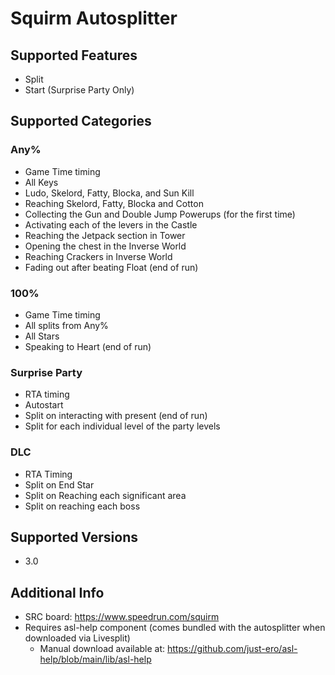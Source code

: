 # Squirm Autosplitter
## Supported Features
- Split
- Start (Surprise Party Only)
## Supported Categories
### Any%
- Game Time timing
- All Keys
- Ludo, Skelord, Fatty, Blocka, and Sun Kill
- Reaching Skelord, Fatty, Blocka and Cotton
- Collecting the Gun and Double Jump Powerups (for the first time)
- Activating each of the levers in the Castle
- Reaching the Jetpack section in Tower
- Opening the chest in the Inverse World
- Reaching Crackers in Inverse World
- Fading out after beating Float (end of run)
### 100%
- Game Time timing
- All splits from Any%
- All Stars
- Speaking to Heart (end of run)
### Surprise Party
- RTA timing
- Autostart
- Split on interacting with present (end of run)
- Split for each individual level of the party levels
### DLC
- RTA Timing
- Split on End Star
- Split on Reaching each significant area
- Split on reaching each boss

## Supported Versions
- 3.0

## Additional Info
- SRC board: https://www.speedrun.com/squirm
- Requires asl-help component (comes bundled with the autosplitter when downloaded via Livesplit)
  - Manual download available at: https://github.com/just-ero/asl-help/blob/main/lib/asl-help